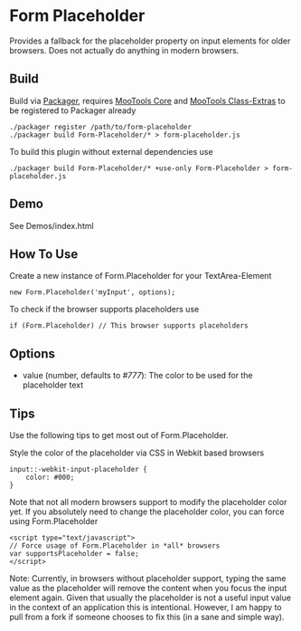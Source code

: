 Form Placeholder
=============

Provides a fallback for the placeholder property on input elements for older browsers. Does not actually do anything in modern browsers.

Build
-----

Build via [Packager](http://github.com/kamicane/packager), requires [MooTools Core](http://github.com/mootools/mootools-core) and [MooTools Class-Extras](http://github.com/cpojer/mootools-class-extras) to be registered to Packager already


	./packager register /path/to/form-placeholder
	./packager build Form-Placeholder/* > form-placeholder.js

To build this plugin without external dependencies use

	./packager build Form-Placeholder/* +use-only Form-Placeholder > form-placeholder.js

Demo
----

See Demos/index.html

How To Use
----------

Create a new instance of Form.Placeholder for your TextArea-Element

	new Form.Placeholder('myInput', options);

To check if the browser supports placeholders use

	if (Form.Placeholder) // This browser supports placeholders

Options
-------

* value (number, defaults to *#777*): The color to be used for the placeholder text

Tips
--------

Use the following tips to get most out of Form.Placeholder.

Style the color of the placeholder via CSS in Webkit based browsers

	input::-webkit-input-placeholder {
		color: #000;
	}

Note that not all modern browsers support to modify the placeholder color yet. If you absolutely need to change the placeholder color, you can force using Form.Placeholder

	<script type="text/javascript">
	// Force usage of Form.Placeholder in *all* browsers
	var supportsPlaceholder = false;
	</script>

Note: Currently, in browsers without placeholder support, typing the same value as the placeholder will remove the content when you focus the input element again. Given that usually the placeholder is not a useful input value in the context of an application this is intentional. However, I am happy to pull from a fork if someone chooses to fix this (in a sane and simple way).

